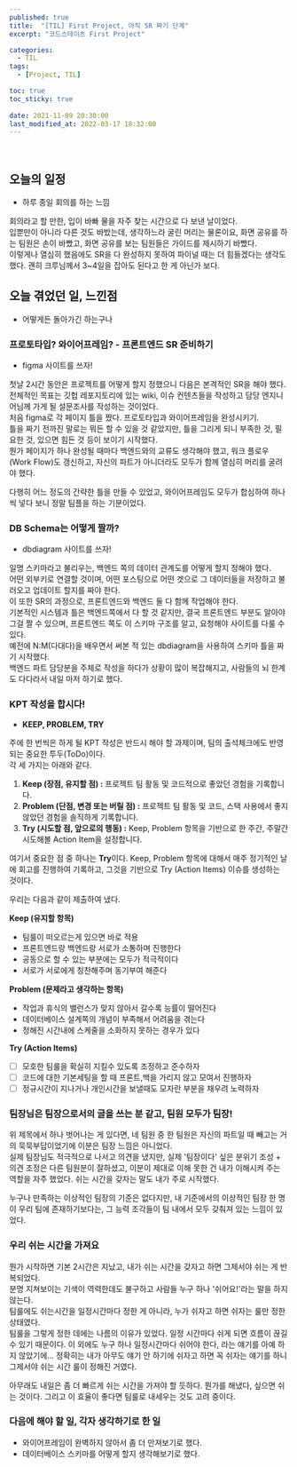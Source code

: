 ```yaml
---
published: true
title:  "[TIL] First Project, 아직 SR 짜기 단계"
excerpt: "코드스테이츠 First Project"

categories:
  - TIL
tags:
  - [Project, TIL]

toc: true
toc_sticky: true
 
date: 2021-11-09 20:30:00
last_modified_at: 2022-03-17 18:32:00
---
```

<br>

## 오늘의 일정  
* 하루 종일 회의를 하는 느낌  

회의라고 할 만한, 입이 바빠 물을 자주 찾는 시간으로 다 보낸 날이었다.  
입뿐만이 아니라 다른 것도 바밨는데, 생각하느라 굴린 머리는 물론이요, 화면 공유를 하는 팀원은 손이 바빴고, 화면 공유를 보는 팀원들은 가이드를 제시하기 바빴다.  
이렇게나 열심히 했음에도 SR을 다 완성하지 못하여 파이널 때는 더 힘들겠다는 생각도 했다. 괜히 크루님께서 3~4일을 잡아도 된다고 한 게 아닌가 보다.  


## 오늘 겪었던 일, 느낀점  
* 어떻게든 돌아가긴 하는구나  

### 프로토타입? 와이어프레임? - 프론트엔드 SR 준비하기

* figma 사이트를 쓰자!

첫날 2시간 동안은 프로젝트를 어떻게 할지 정했으니 다음은 본격적인 SR을 해야 했다.  
전체적인 목표는 깃헙 레포지토리에 있는 wiki, 이슈 컨텐츠들을 작성하고 담당 엔지니어님께 가게 될 설문조사를 작성하는 것이었다.  
처음 figma로 각 페이지 틀을 짰다. 프로토타입과 와이어프레임을 완성시키기.  
틀을 짜기 전까진 말로는 뭐든 할 수 있을 것 같았지만, 틀을 그리게 되니 부족한 것, 필요한 것, 있으면 힘든 것 등이 보이기 시작했다.  
뭔가 페이지가 하나 완성될 때마다 백엔드와의 교류도 생각해야 했고, 워크 플로우(Work Flow)도 갱신하고, 자신의 파트가 아니더라도 모두가 함께 열심히 머리를 굴려야 했다.  

다행히 어느 정도의 간략한 틀을 만들 수 있었고, 와이어프레임도 모두가 합심하여 하나씩 넣다 보니 정말 팀플을 하는 기분이었다.  

### DB Schema는 어떻게 짤까?  

- dbdiagram 사이트를 쓰자!  

일명 스키마라고 불리우는, 백엔드 쪽의 데이터 관계도를 어떻게 할지 정해야 했다.  
어떤 외부키로 연결할 것이며, 어떤 포스팅으로 어떤 겟으로 그 데이터들을 저장하고 불러오고 업데이트 할지를 짜야 한다.  
이 또한 SR의 과정으로, 프론트엔드와 백엔드 둘 다 함께 작업해야 한다.  
기본적인 시스템과 틀은 백엔드쪽에서 다 할 것 같지만, 결국 프론트엔드 부분도 알아야 그걸 짤 수 있으며, 프론트엔드 쪽도 이 스키마 구조를 알고, 요청해야 사이트를 다룰 수 있다.  
예전에 N:M(다대다)을 배우면서 써본 적 있는 dbdiagram을 사용하여 스키마 틀을 짜기 시작했다.  
백엔드 파트 담당분을 주체로 작성을 하다가 상황이 많이 복잡해지고, 사람들의 뇌 한계도 다다라서 내일 마저 하기로 했다.  


### KPT 작성을 합시다!

- **KEEP, PROBLEM, TRY**

주에 한 번씩은 하게 될 KPT 작성은 반드시 해야 할 과제이며, 팀의 출석체크에도 반영되는 중요한 투두(ToDo)이다.  
각 세 가지는 아래와 같다.  

1. **Keep (장점, 유지할 점) :** 프로젝트 팀 활동 및 코드적으로 좋았던 경험을 기록합니다.  
2. **Problem (단점, 변경 또는 버릴 점) :** 프로젝트 팀 활동 및 코드, 스택 사용에서 좋지 않았던 경험을 솔직하게 기록합니다.  
3. **Try (시도할 점, 앞으로의 행동) :** Keep, Problem 항목을 기반으로 한 주간, 주말간 시도해볼 Action Item을 설정합니다.  

여기서 중요한 점 중 하나는 **Try**이다. Keep, Problem 항목에 대해서 매주 정기적인 날에 회고를 진행하여 기록하고, 그것을 기반으로 Try (Action Items) 이슈를 생성하는 것이다.  

우리는 다음과 같이 제출하여 냈다.  

**Keep (유지할 항목)**  

- 팀룰이 떠오르는게 있으면 바로 적용  
- 프론트엔드랑 백엔드랑 서로가 소통하며 진행한다  
- 공동으로 할 수 있는 부분에는 모두가 적극적이다  
- 서로가 서로에게 칭찬해주며 동기부여 해준다  

**Problem (문제라고 생각하는 항목)**  

- 작업과 휴식의 밸런스가 맞지 않아서 갈수록 능률이 떨어진다  
- 데이터베이스 설계쪽의 개념이 부족해서 어려움을 겪는다  
- 정해진 시간내에 스케줄을 소화하지 못하는 경우가 있다  

**Try (Action Items)**  

- [ ]  모호한 팀룰을 확실히 지킬수 있도록 조정하고 준수하자  
- [ ]  코드에 대한 기본세팅을 할 때 프론트,백을 가리지 않고 모여서 진행하자  
- [ ]  정규시간이 지나거나 개인시간을 보낼때도 모자란 부분을 채우려 노력하자  

### 팀장님은 팀장으로서의 글을 쓰는 분 같고, 팀원 모두가 팀장!  

위 제목에서 하나 벗어나는 게 있다면, 네 팀원 중 한 팀원은 자신의 파트일 때 빼고는 거의 묵묵부답이었기에 이분은 팀장 느낌은 아니었다.  
실제 팀장님도 적극적으로 나서고 의견을 냈지만, 실제 '팀장이다' 싶은 분위기 조성 + 의견 조정은 다른 팀원분이 잘하셨고, 이분이 제대로 이해 못한 건 내가 이해시켜 주는 역할을 자주 했었다. 쉬는 시간을 갖자는 말도 내가 주로 시작했다.  

누구나 만족하는 이상적인 팀장의 기준은 없다지만, 내 기준에서의 이상적인 팀장 한 명이 우리 팀에 존재하기보다는, 그 능력 조각들이 팀 내에서 모두 갖춰져 있는 느낌이 있었다.  

### 우리 쉬는 시간을 가져요  

뭔가 시작하면 기본 2시간은 지났고, 내가 쉬는 시간을 갖자고 하면 그제서야 쉬는 게 반복되었다.  
분명 지쳐보이는 기색이 역력한데도 불구하고 사람들 누구 하나 '쉬어요!'라는 말을 하지 않는다.  
팀룰에도 쉬는시간을 일정시간마다 정한 게 아니라, 누가 쉬자고 하면 쉬자는 룰만 정한 상태였다.  
팀룰을 그렇게 정한 데에는 나름의 이유가 있었다. 일정 시간마다 쉬게 되면 흐름이 끊길 수 있기 때문이다. 이 외에도 누구 하나 일정시간마다 쉬어야 한다, 라는 얘기를 아예 하지 않았기에… 정확히는 내가 아무도 얘기 안 하기에 쉬자고 하면 꼭 쉬자는 얘기를 하니 그제서야 쉬는 시간 룰이 정해진 거였다.  

아무래도 내일은 좀 더 빠르게 쉬는 시간을 가져야 할 듯하다. 뭔가를 해냈다, 싶으면 쉬는 것이다. 그리고 이 효율이 좋다면 팀룰로 내세우는 것도 고려 중이다.  

### 다음에 해야 할 일, 각자 생각하기로 한 일  

- 와이어프레임이 완벽하지 않아서 좀 더 만져보기로 했다.  
- 데이터베이스 스키마를 어떻게 할지 생각해보기로 했다.  

<br/>
<br/>
